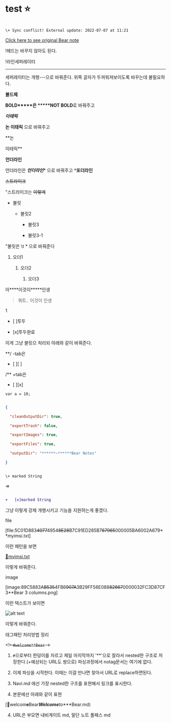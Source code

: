 # test ⭐️

```diff

\+ Sync conflict! External update: 2022-07-07 at 11:21

```



[Click here to see original Bear note](bear:**/x~~callback~~url**open-note?id=C026DB37-57BB-4D63-B26D-BF8F5AD21A84~~67965~~000005B4CA4ACA15)

!헤드는 바꾸지 않아도 된다.



!라인세퍼레이터








---

세퍼레이터는 개행---으로 바꿔준다. 위쪽 글자가 두꺼워져보이도록 바꾸는데 불필요하다.



****볼드체****

****BOLD*****은 *****NOT BOLD****로 바꿔주고



***이태릭***

****논 이태릭**** 으로 바꿔주고

**논

이테릭**



****언더라인****

언더라인은 *****언더라인****** 으로 바꿔주고 *****또더라인****



~~스트라이크~~

"스트라이크는 ~~이렇게~~



* 불릿

	* 불릿2

		* 불릿3

		* 불릿3-1

"불릿은 \t * 으로 바꿔준다



1. 오더1

	1. 오더2

		1. 오더3

아****이것이*****인생



> 쿼트.. 이것이 인생

1

-	[ ]투두

+	[x]투두완료

이게 그냥 블릿으 처리되 아래와 같이 바꿔준다.



**/ -tab은

-	[ ][ ]

/** +tab은

-	[ ][x]





`var a = 10;`





```json

{

  "cleanOutputDir": true,

  "exportTrash": false,

  "exportImages": true,

  "exportFiles": true,

  "outputDir": "******~******Bear Notes"

}

```





```diff

\+ marked String

```



=>

```diff

+	[x]marked String

```

그냥 이렇게 강제 개행시키고 기능을 지원하는게 좋겠다.



file

[file:5C01D883~~4077~~4954~~8E28~~B7C91ED285B7~~67965~~000005BA6002A679**myimsi.txt]

이런 패턴을 보면

[💾myimsi.txt](https:/***github.co*******m*******PlayGroun*******d*******maste*******r*******file*******s******myimsi.txt)

이렇게 바꿔준다.





image

[image:89C5883A~~B535~~4FB6~~907A~~3B29FF56E088~~82667~~0000032FC3D87CF3**Bear 3 columns.png]

이런 텍스트가 보이면

![alt text](image******s******Pro.jpg)

이렇게 바꿔준다.



태그패턴 처리방법 정리

<!~~- `#welcome**Bear` -~~>

1) `#`으로부터 한덩이를 자르고 제일 마지막까지 '**'으로 잘라서 nested한 구조로 저장한다.(+예상되는 URL도 쌍으로) 파싱과정에서 notag문서는 여기에 없다.

2) 이제 파싱을 시작한다. 이때는 이걸 만나면 찾아서 URL로 replace하면된다.

3) Navi.md 에선 가장 nested한 구조를 표현해서 링크를 표시한다.

4) 본문에선 아래와 같이 표현

[🔗welcom******e******Bear***Welcome****to****Bear.md)

4) URL은 부모면 내비게이트 md, 말단 노트 풀패스 md

<!-- {BearID:79A70F71-3273-4C53-8795-13E1238519BD-76434-000006075B065F90} ->
